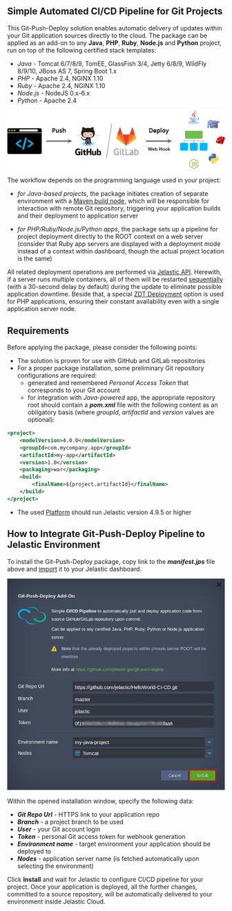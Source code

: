 ## Simple Automated CI/CD Pipeline for Git Projects

This Git-Push-Deploy solution enables automatic delivery of updates within your Git application sources directly to the cloud. The package can be applied as an add-on to any **Java**, **PHP**, **Ruby**, **Node.js** and **Python** project, run on top of the following certified stack templates:
- *Java* - Tomcat 6/7/8/9, TomEE, GlassFish 3/4, Jetty 6/8/9, WildFly 8/9/10, JBoss AS 7, Spring Boot 1.x
- *PHP* - Apache 2.4, NGINX 1.10
- *Ruby* - Apache 2.4, NGINX 1.10
- *Node.js* - NodeJS 0.x-6.x
- *Python* - Apache 2.4

![git-push-deploy-pipeline](images/git-push-deploy-pipeline.png)

The workflow depends on the programming language used in your project:
- *for Java-based projects*, the package initiates creation of separate environment with a [Maven build node](https://docs.jelastic.com/maven-cloud-hosting-in-jelastic), which will be responsible for interaction with remote Git repository, triggering your application builds and their deployment to application server

- *for PHP/Ruby/Node.js/Python apps*, the package sets up a pipeline for project deployment directly to the ROOT context on a web server (consider that Ruby app servers are displayed with a deployment mode instead of a context within dashboard, though the actual project location is the same) 


All related deployment operations are performed via [Jelastic API](https://docs.jelastic.com/api/). Herewith, if a server runs multiple containers, all of them will be restarted [sequentially](https://docs.jelastic.com/release-notes-49#sequential-restart-deploy) (with a 30-second delay by default) during the update to eliminate possible application downtime. Beside that, a special [ZDT Deployment](https://docs.jelastic.com/php-zero-downtime-deploy) option is used for PHP applications, ensuring their constant availability even with a single application server node.

## Requirements

Before applying the package, please consider the following points:

- The solution is proven for use with GitHub and GitLab repositories
- For a proper package installation, some preliminary Git repository configurations are required: 
  - generated and remembered *Personal Access Token* that corresponds to your Git account
  - for integration with *Java-powered* app, the appropriate repository root should contain a **_pom.xml_** file with the following content as an obligatory basis (where *groupId*, *artifactId* and *version* values are optional):

```xml
<project>
    <modelVersion>4.0.0</modelVersion>
    <groupId>com.mycompany.app</groupId>
    <artifactId>my-app</artifactId>
    <version>1.0</version>
    <packaging>war</packaging>
    <build>
        <finalName>${project.artifactId}</finalName>
    </build>
</project>
```
- The used [Platform](https://jelastic.cloud/) should run Jelastic version 4.9.5 or higher 

## How to Integrate Git-Push-Deploy Pipeline to Jelastic Environment  

To install the Git-Push-Deploy package, copy link to the **_manifest.jps_** file above and [import](https://docs.jelastic.com/environment-import) it to your Jelastic dashboard.

![git-push-deploy-installation](images/git-push-deploy-installation.png)

Within the opened installation window, specify the following data:
- **_Git Repo Url_** - HTTPS link to your application repo
- **_Branch_** - a project branch to be used
- **_User_** - your Git account login
- **_Token_** - personal Git access token for webhook generation
- **_Environment name_** - target environment your application should be deployed to
- **_Nodes_** - application server name (is fetched automatically upon selecting the environment)

Click **Install** and wait for Jelastic to configure CI/CD pipeline for your project. Once your application is deployed, all the further changes, committed to a source repository, will be automatically delivered to your environment inside Jelastic Cloud.
